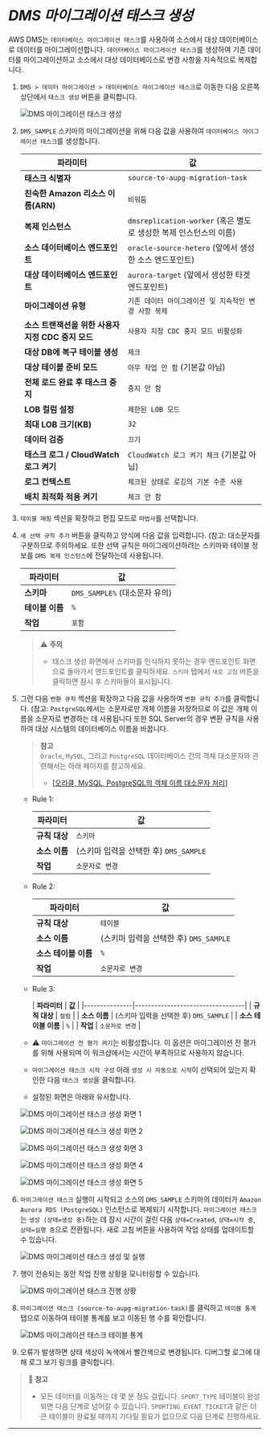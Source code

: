 # ***DMS 마이그레이션 태스크 생성***

AWS DMS는 ```데이터베이스 마이그레이션 태스크```를 사용하여 소스에서 대상 데이터베이스로 데이터를 마이그레이션합니다. ```데이터베이스 마이그레이션 태스크```를 생성하여 기존 데이터를 마이그레이션하고 소스에서 대상 데이터베이스로 변경 사항을 지속적으로 복제합니다.

1. ```DMS > 데이터 마이그레이션 > 데이터베이스 마이그레이션 태스크```로 이동한 다음 오른쪽 상단에서 ```태스크 생성``` 버튼을 클릭합니다.

    ![DMS 마이그레이션 태스크 생성](../../images/create-dms-migration-task.png)

2. ```DMS_SAMPLE``` 스키마의 마이그레이션을 위해 다음 값을 사용하여 ```데이터베이스 마이그레이션 태스크```를 생성합니다.

   | **파라미터**                         | **값**                                                |
   |----------------------------------|------------------------------------------------------|
   | **태스크 식별자**                      | ```source-to-aupg-migration-task```                  |
   | **친숙한 Amazon 리소스 이름(ARN)**       | ```비워둠```                                            |
   | **복제 인스턴스**                      | ```dmsreplication-worker``` (혹은 별도로 생성한 복제 인스턴스의 이름) |
   | **소스 데이터베이스 엔드포인트**              | ```oracle-source-hetero``` (앞에서 생성한 소스 엔드포인트)        |
   | **대상 데이터베이스 엔드포인트**              | ```aurora-target``` (앞에서 생성한 타겟 엔드포인트)                            |
   | **마이그레이션 유형**                    | ```기존 데이터 마이그레이션 및 지속적인 변경 사항 복제```                  |
   | **소스 트랜잭션을 위한 사용자 지정 CDC 중지 모드** | ```사용자 지정 CDC 중지 모드 비활성화```                          |
   | **대상 DB에 복구 테이블 생성**             | ```체크```                                             |
   | **대상 테이블 준비 모드**                 | ```아무 작업 안 함``` (기본값 아님)                             |
   | **전체 로드 완료 후 태스크 중지**            | ```중지 안 함```                                         |
   | **LOB 컬럼 설정**                    | ```제한된 LOB 모드```                                     |
   | **최대 LOB 크기(KB)**                | ```32```                                             |
   | **데이터 검증**                       | ```끄기```                                             |
   | **태스크 로그 / CloudWatch 로그 켜기**    | ```CloudWatch 로그 켜기 체크``` (기본값 아님)                   |
   | **로그 컨텍스트**                      | ```체크된 상태로 로깅의 기본 수준 사용```                           |
   | **배치 최적화 적용 켜기**                 | ```체크 안 함```                                         |

3. ```테이블 매핑``` 섹션을 확장하고 편집 모드로 ```마법사```를 선택합니다.

4. ```새 선택 규칙 추가``` 버튼을 클릭하고 양식에 다음 값을 입력합니다. (참고: 대소문자를 구분하므로 주의하세요. 또한 선택 규칙은 마이그레이션하려는 스키마와 테이블 정보를 ```DMS 복제 인스턴스```에 전달하는데 사용됩니다. 

   | **파라미터**   | **값**                       |
    |------------|-----------------------------|
    | **스키마**    | ```DMS_SAMPLE%``` (대소문자 유의) |
    | **테이블 이름** | ```%```                     |
    | **작업**     | ```포함```                    |

   > ⚠️ **주의**<br>
   > * 태스크 생성 화면에서 스키마를 인식하지 못하는 경우 엔드포인트 화면으로 돌아가서 엔드포인트를 클릭하세요. ```스키마``` 탭에서 ```새로 고침``` 버튼을 클릭하면 잠시 후 스키마들이 표시됩니다.

5. 그런 다음 ```변환 규칙``` 섹션을 확장하고 다음 값을 사용하여 ```변환 규칙 추가```를 클릭합니다. (참고: ```PostgreSQL```에서는 소문자로만 개체 이름을 저장하므로 이 값은 개체 이름을 소문자로 변경하는 데 사용됩니다 또한 SQL Server의 경우 변환 규칙을 사용하여 대상 시스템의 데이터베이스 이름을 바꿉니다.

   > **참고**<br>
   > `Oracle`, `MySQL`, 그리고 `PostgreSQL` 데이터베이스 간의 객체 대소문자와 관련해서는 아래 페이지를 참고하세요.
   > * [[오라클, MySQL, PostgreSQL의 객체 이름 대소문자 처리]](../migrate-application-database/Case-Sensitivity-for-Oracle-PostgreSQL-MySQL.md)
   
   * Rule 1:

     | **파라미터**   | **값**                       |
     |------------|-----------------------------|
     | **규칙 대상**     | ```스키마```               |
     | **소스 이름**     | (스키마 입력을 선택한 후) ```DMS_SAMPLE```               |
     | **작업**     | ```소문자로 변경```               |

   * Rule 2:

     | **파라미터**      | **값**                            |
       |---------------|----------------------------------|
     | **규칙 대상**     | ```테이블```                        |
     | **소스 이름**     | (스키마 입력을 선택한 후) ```DMS_SAMPLE``` |
     | **소스 테이블 이름** | ```%```                          |
     | **작업**        | ```소문자로 변경```                    |

   * Rule 3:

     | **파라미터**      | **값**                            |
            |---------------|----------------------------------|
     | **규칙 대상**     | ```컬럼```                         |
     | **소스 이름**     | (스키마 입력을 선택한 후) ```DMS_SAMPLE``` |
     | **소스 테이블 이름** | ```%```                          |
     | **작업**        | ```소문자로 변경```                    |

   * ⚠️ ```마이그레이션 전 평가 켜기```는 비활성합니다. 이 옵션은 마이그레이션 전 평가를 위해 사용되며 이 워크샵에서는 시간이 부족하므로 사용하지 않습니다.

   * ```마이그레이션 태스크 시작 구성``` 아래 ```생성 시 자동으로 시작```이 선택되어 있는지 확인한 다음 ```태스크 생성```을 클릭합니다.

   * 설정된 화면은 아래와 유사합니다.
   
    ![DMS 마이그레이션 태스크 생성 화면 1](../../images/creat-dms-migration-task-parameters-1.png)
    
    ![DMS 마이그레이션 태스크 생성 화면 2](../../images/creat-dms-migration-task-parameters-2.png)
    
    ![DMS 마이그레이션 태스크 생성 화면 3](../../images/creat-dms-migration-task-parameters-3.png)
    
    ![DMS 마이그레이션 태스크 생성 화면 4](../../images/creat-dms-migration-task-parameters-4.png)
    
    ![DMS 마이그레이션 태스크 생성 화면 5](../../images/creat-dms-migration-task-parameters-5.png)

6. ```마이그레이션 태스크``` 실행이 시작되고 소스의 ```DMS_SAMPLE``` 스키마의 데이터가 ```Amazon Aurora RDS (PostgreSQL)``` 인스턴스로 복제되기 시작합니다. ```마이그레이션 태스크```는 ```생성 (상태=생성 중)```하는 데 잠시 시간이 걸린 다음 ```상태=Created```, ```상태=시작 중```, ```상태=실행 중```으로 전환됩니다. 새로 고침 버튼을 사용하여 작업 상태를 업데이트할 수 있습니다.

    ![DMS 마이그레이션 태스크 생성 및 실행](../../images/dms-migration-task-created-and-running.png)

7. 행이 전송되는 동안 작업 진행 상황을 모니터링할 수 있습니다.

    ![DMS 마이그레이션 태스크 진행 상황](../../images/dms-migration-task-progress.png)

8. ```마이그레이션 태스크 (source-to-aupg-migration-task)```를 클릭하고 ```테이블 통계``` 탭으로 이동하여 테이블 통계를 보고 이동된 행 수를 확인합니다.

    ![DMS 마이그레이션 태스크 테이블 통계](../../images/dms-migration-task-table-stats.png)

9. 오류가 발생하면 상태 색상이 녹색에서 빨간색으로 변경됩니다. 디버그할 로그에 대해 로그 보기 링크를 클릭합니다.    

> 📕 **참고**<br>
> * 모든 데이터를 이동하는 데 몇 분 정도 걸립니다. ```SPORT_TYPE``` 테이블이 완성되면 다음 단계로 넘어갈 수 있습니다. ```SPORTING_EVENT_TICKET```과 같은 더 큰 테이블이 완료될 때까지 기다릴 필요가 없으므로 다음 단계로 진행하세요.

---
